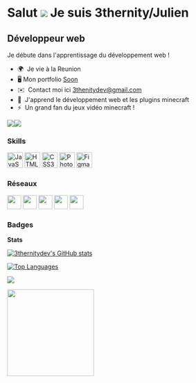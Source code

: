 Salut ![](https://user-images.githubusercontent.com/18350557/176309783-0785949b-9127-417c-8b55-ab5a4333674e.gif) Je suis 3thernity/Julien
=================================================================================================================================

Développeur web
---------------

Je débute dans l'apprentissage du développement web !

* 🌍  Je vie à la  Reunion
* 🖥️ Mon portfolio [Soon](http://github.com/3thernityDev)
* ✉️  Contact moi ici [3thenitydev@gmail.com](mailto:3thenitydev@gmail.com)
* 🧠  J'apprend le développement web et les plugins minecraft
* ⚡  Un grand fan du jeux vidéo minecraft !

<a href="https://www.github.com/3thernitydev" target="_blank" rel="noreferrer"><img
src="https://img.shields.io/github/followers/3thernitydev?logo=github&style=for-the-badge&color=facc15&labelColor=1c1917" /></a><a href="https://www.twitch.tv/3thernity" target="_blank" rel="noreferrer"><img
src="https://img.shields.io/twitch/status/3thernity?logo=twitchsx&style=for-the-badge&color=facc15&labelColor=1c1917&label=TWITCH+STATUS" /></a>

### Skills


<p align="left">
<a href="https://developer.mozilla.org/en-US/docs/Web/JavaScript" target="_blank" rel="noreferrer"><img src="https://raw.githubusercontent.com/danielcranney/readme-generator/main/public/icons/skills/javascript-colored.svg" width="36" height="36" alt="JavaScript" /></a>
<a href="https://developer.mozilla.org/en-US/docs/Glossary/HTML5" target="_blank" rel="noreferrer"><img src="https://raw.githubusercontent.com/danielcranney/readme-generator/main/public/icons/skills/html5-colored.svg" width="36" height="36" alt="HTML5" /></a>
<a href="https://www.w3.org/TR/CSS/#css" target="_blank" rel="noreferrer"><img src="https://raw.githubusercontent.com/danielcranney/readme-generator/main/public/icons/skills/css3-colored.svg" width="36" height="36" alt="CSS3" /></a>
<a href="https://www.adobe.com/uk/products/photoshop.html" target="_blank" rel="noreferrer"><img src="https://raw.githubusercontent.com/danielcranney/readme-generator/main/public/icons/skills/photoshop-colored.svg" width="36" height="36" alt="Photoshop" /></a>
<a href="https://www.figma.com/" target="_blank" rel="noreferrer"><img src="https://raw.githubusercontent.com/danielcranney/readme-generator/main/public/icons/skills/figma-colored.svg" width="36" height="36" alt="Figma" /></a>
</p>


### Réseaux

<p align="left"> <a href="https://discord.com/users/3thernity#7886" target="_blank" rel="noreferrer"><img src="https://raw.githubusercontent.com/danielcranney/readme-generator/main/public/icons/socials/discord.svg" width="32" height="32" /></a> <a href="https://www.github.com/3thernitydev" target="_blank" rel="noreferrer"><img src="https://raw.githubusercontent.com/danielcranney/readme-generator/main/public/icons/socials/github.svg" width="32" height="32" /></a> <a href="https://www.twitter.com/3thernity" target="_blank" rel="noreferrer"><img src="https://raw.githubusercontent.com/danielcranney/readme-generator/main/public/icons/socials/twitter.svg" width="32" height="32" /></a> <a href="https://www.youtube.com/c/3thernitydev" target="_blank" rel="noreferrer"><img src="https://raw.githubusercontent.com/danielcranney/readme-generator/main/public/icons/socials/youtube.svg" width="32" height="32" /></a> <a href="https://www.twitch.tv/3thernity" target="_blank" rel="noreferrer"><img src="https://raw.githubusercontent.com/danielcranney/readme-generator/main/public/icons/socials/twitch.svg" width="32" height="32" /></a></p>

### Badges

<b>Stats</b>

<a href="http://www.github.com/3thernitydev"><img src="https://github-readme-stats.vercel.app/api?username=3thernitydev&show_icons=true&hide=&count_private=true&title_color=f97316&text_color=ffffff&icon_color=facc15&bg_color=1c1917&hide_border=true&show_icons=true" alt="3thernitydev's GitHub stats" /></a>

<a href="https://github.com/3thernitydev" align="left"><img src="https://github-readme-stats.vercel.app/api/top-langs/?username=3thernitydev&langs_count=10&title_color=f97316&text_color=ffffff&icon_color=facc15&bg_color=1c1917&hide_border=true&locale=en&custom_title=Top%20%Languages" alt="Top Languages" /></a>

<a href="http://www.github.com/3thernitydev"><img src="https://github-readme-streak-stats.herokuapp.com/?user=3thernitydev&stroke=ffffff&background=1c1917&ring=f97316&fire=f97316&currStreakNum=ffffff&currStreakLabel=f97316&sideNums=ffffff&sideLabels=ffffff&dates=ffffff&hide_border=true" /></a>




<a href="https://www.buymeacoffee.com/3thernity"><img src="https://img.buymeacoffee.com/button-api/?text=Buy me a fox&emoji=🦊&slug=3thernity&button_colour=ff7300&font_colour=000000&font_family=Cookie&outline_colour=000000&coffee_colour=FFDD00" width="200" /></a>
